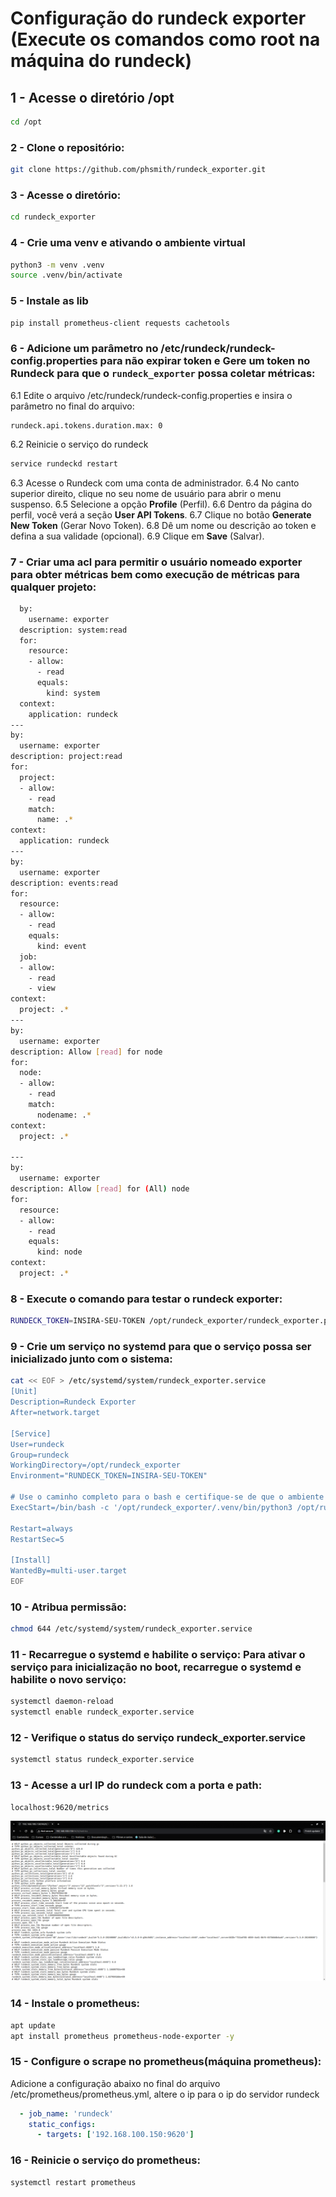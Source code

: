 # Configuração do rundeck exporter (Execute os comandos como root na máquina do rundeck)

## 1 - Acesse o diretório /opt
```bash
cd /opt
```

### 2 - Clone o repositório:
```bash
git clone https://github.com/phsmith/rundeck_exporter.git
```

### 3 - Acesse o diretório:
```bash
cd rundeck_exporter
```

### 4 - Crie uma venv e ativando o ambiente virtual
```bash
python3 -m venv .venv
source .venv/bin/activate
```

### 5 - Instale as lib
```bash
pip install prometheus-client requests cachetools
```

### 6 - Adicione um parâmetro no /etc/rundeck/rundeck-config.properties para não expirar token e Gere um token no Rundeck para que o `rundeck_exporter` possa coletar métricas:
6.1 Edite o arquivo /etc/rundeck/rundeck-config.properties e insira o parâmetro no final do arquivo:
```
rundeck.api.tokens.duration.max: 0
```

6.2 Reinicie o serviço do rundeck 
```bash
service rundeckd restart
```

6.3 Acesse o Rundeck com uma conta de administrador.
6.4 No canto superior direito, clique no seu nome de usuário para abrir o menu suspenso.
6.5 Selecione a opção **Profile** (Perfil).
6.6 Dentro da página do perfil, você verá a seção **User API Tokens**.
6.7 Clique no botão **Generate New Token** (Gerar Novo Token).
6.8 Dê um nome ou descrição ao token e defina a sua validade (opcional).
6.9 Clique em **Save** (Salvar).


### 7 - Criar uma acl para permitir o usuário nomeado exporter para obter métricas bem como execução de métricas para qualquer projeto:
```bash
  by:
    username: exporter
  description: system:read
  for:
    resource:
    - allow:
      - read
      equals:
        kind: system
  context:
    application: rundeck
---
by:
  username: exporter
description: project:read
for:
  project:
  - allow:
    - read
    match:
      name: .*
context:
  application: rundeck
---
by:
  username: exporter
description: events:read
for:
  resource:
  - allow:
    - read
    equals:
      kind: event
  job:
  - allow:
    - read
    - view
context:
  project: .*
---
by:
  username: exporter
description: Allow [read] for node
for:
  node:
  - allow:
    - read
    match:
      nodename: .*
context:
  project: .*

---
by:
  username: exporter
description: Allow [read] for (All) node
for:
  resource:
  - allow:
    - read
    equals:
      kind: node
context:
  project: .*
```

### 8 - Execute o comando para testar o rundeck exporter:
```bash
RUNDECK_TOKEN=INSIRA-SEU-TOKEN /opt/rundeck_exporter/rundeck_exporter.py --host=0.0.0.0 --rundeck.url=http://localhost:4440 --rundeck.skip_ssl --rundeck.cpu.stats --rundeck.memory.stats --rundeck.projects.executions --rundeck.projects.executions.filter=5n --rundeck.requests.timeout=10
```
 
### 9 - Crie um serviço no systemd para que o serviço possa ser inicializado junto com o sistema:
```bash
cat << EOF > /etc/systemd/system/rundeck_exporter.service
[Unit]
Description=Rundeck Exporter
After=network.target

[Service]
User=rundeck
Group=rundeck
WorkingDirectory=/opt/rundeck_exporter
Environment="RUNDECK_TOKEN=INSIRA-SEU-TOKEN"

# Use o caminho completo para o bash e certifique-se de que o ambiente virtual é ativado
ExecStart=/bin/bash -c '/opt/rundeck_exporter/.venv/bin/python3 /opt/rundeck_exporter/rundeck_exporter.py --host=0.0.0.0 --rundeck.url=http://localhost:4440 --rundeck.skip_ssl --rundeck.cpu.stats --rundeck.memory.stats --rundeck.projects.executions --rundeck.projects.executions.filter=5n --rundeck.requests.timeout=10'

Restart=always
RestartSec=5

[Install]
WantedBy=multi-user.target
EOF
```

### 10 - Atribua permissão:
```bash
chmod 644 /etc/systemd/system/rundeck_exporter.service
```

### 11 - Recarregue o systemd e habilite o serviço: Para ativar o serviço para inicialização no boot, recarregue o systemd e habilite o novo serviço:
```bash
systemctl daemon-reload
systemctl enable rundeck_exporter.service
```

### 12 - Verifique o status do serviço rundeck_exporter.service
```bash
systemctl status rundeck_exporter.service
```

### 13 - Acesse a url IP do rundeck com a porta e path:
```bash
localhost:9620/metrics
```

<img src="images/metrics.png" />

### 14 - Instale o prometheus:
```bash
apt update
apt install prometheus prometheus-node-exporter -y
```

### 15 - Configure o scrape no prometheus(máquina prometheus):
Adicione a configuração abaixo no final do arquivo /etc/prometheus/prometheus.yml, altere o ip para o ip do servidor rundeck

```yaml
  - job_name: 'rundeck'
    static_configs:
      - targets: ['192.168.100.150:9620']
```

### 16 - Reinicie o serviço do prometheus:
```bash
systemctl restart prometheus
```
